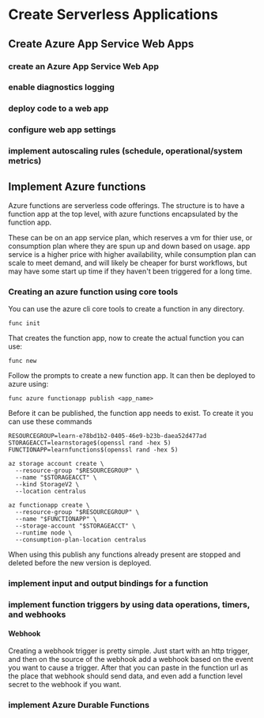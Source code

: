 # Create Serverless Applications

## Create Azure App Service Web Apps

### create an Azure App Service Web App
### enable diagnostics logging
### deploy code to a web app
### configure web app settings
### implement autoscaling rules (schedule, operational/system metrics)

## Implement Azure functions

Azure functions are serverless code offerings. The structure is to have a function app at the top level, with azure functions encapsulated by the function app.

These can be on an app service plan, which reserves a vm for thier use, or consumption plan where they are spun up and down based on usage. app service is a higher price with higher availability, while consumption plan can scale to meet demand, and will likely be cheaper for burst workflows, but may have some start up time if they haven't been triggered for a long time.

### Creating an azure function using core tools

You can use the azure cli core tools to create a function in any directory. 

``` 
func init
```

That creates the function app, now to create the actual function you can use:

``` 
func new
```

Follow the prompts to create a new function app. It can then be deployed to azure using:

``` 
func azure functionapp publish <app_name>
```

Before it can be published, the function app needs to exist. To create it you can use these commands

```
RESOURCEGROUP=learn-e78bd1b2-0405-46e9-b23b-daea52d477ad
STORAGEACCT=learnstorage$(openssl rand -hex 5)
FUNCTIONAPP=learnfunctions$(openssl rand -hex 5)

az storage account create \
  --resource-group "$RESOURCEGROUP" \
  --name "$STORAGEACCT" \
  --kind StorageV2 \
  --location centralus

az functionapp create \
  --resource-group "$RESOURCEGROUP" \
  --name "$FUNCTIONAPP" \
  --storage-account "$STORAGEACCT" \
  --runtime node \
  --consumption-plan-location centralus
```

When using this publish any functions already present are stopped and deleted before the new version is deployed.

### implement input and output bindings for a function
### implement function triggers by using data operations, timers, and webhooks

#### Webhook

Creating a webhook trigger is pretty simple. Just start with an http trigger, and then on the source of the webhook add a webhook based on the event you want to cause a trigger. After that you can paste in the function url as the place that webhook should send data, and even add a function level secret to the webhook if you want.

### implement Azure Durable Functions